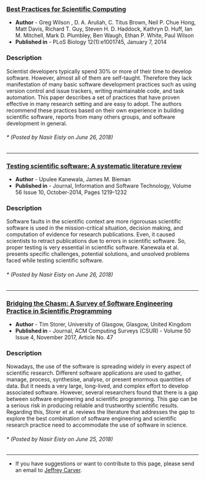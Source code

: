 
### [Best Practices for Scientific Computing](http://journals.plos.org/plosbiology/article?id=10.1371/journal.pbio.1001745)
* **Author** - Greg Wilson , D. A. Aruliah, C. Titus Brown, Neil P. Chue Hong, Matt Davis, Richard T. Guy, Steven H. D. Haddock, Kathryn D. Huff, Ian M. Mitchell, Mark D. Plumbley, Ben Waugh, Ethan P. White, Paul Wilson
* **Published in** - PLoS Biology 12(1):e1001745, January 7, 2014
### Description 
Scientist developers typically spend 30% or more of their time to develop software. However, almost all of them are self-taught. Therefore they lack manifestation of many basic
software development practices such as using version control and issue trackers, writing maintainable code, and task automation. This paper describes a set of practices that have proven effective in many research setting and are easy to adopt. The authors recommend these practices based on their own experience in building scientific software, reports from many others groups, and software development in general.
###### \* (Posted by Nasir Eisty on June 26, 2018)
---

### [Testing scientific software: A systematic literature review](https://dl.acm.org/citation.cfm?id=2658307)
* **Author** - Upulee Kanewala, James M. Bieman
* **Published in** - Journal, Information and Software Technology, Volume 56 Issue 10, October-2014, Pages 1219-1232
### Description 
Software faults in the scientific context are more rigorousas scientific software is used in the mission-critical situation, decision making, and computation of evidence for research publications. Even, it caused scientists to retract publications due to errors in scientific software. So, proper testing is very essential in scientific software. Kanewala et al. presents specific challenges, potential solutions, and unsolved problems faced while testing scientific software.
###### \* (Posted by Nasir Eisty on June 26, 2018)
---
### [Bridging the Chasm: A Survey of Software Engineering Practice in Scientific Programming](https://dl.acm.org/citation.cfm?id=3084225)
* **Author** - Tim Storer, University of Glasgow, Glasgow, United Kingdom
* **Published in** - Journal, ACM Computing Surveys (CSUR) - Volume 50 Issue 4, November 2017, Article No. 47
### Description 
Nowadays, the use of the software is spreading widely in every aspect of scientific research. Different software applications are used to gather, manage, process, synthesise, analyse, or present enormous quantities of data. But it needs a very large, long-lived, and complex effort to develop associated software. However, several researchers found that there is a gap between software engineering and scientific programming. This gap can be a serious risk in producing reliable and trustworthy scientific results. Regarding this, Storer et al. reviews the literature that addresses the gap to explore the best combination of software engineering and scientific research practice need to accommodate the use of software in science.
###### \* (Posted by Nasir Eisty on June 25, 2018)

---
* If you have suggestions or want to contribute to this page, please send an email to [Jeffrey Carver](http://carver.cs.ua.edu/).
